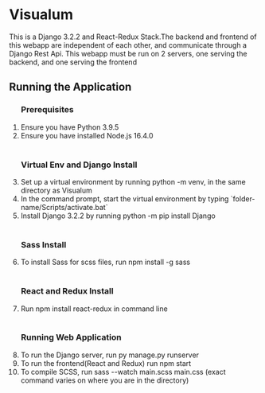 <h1> Visualum</h1>
<p>This is a Django 3.2.2 and React-Redux Stack.The backend and frontend of this webapp are independent of each other, and communicate through a Django Rest Api. This webapp must be run on 2 servers, one serving the backend, and one serving the frontend</p>
<h2>Running the Application</h2>
<ol>   
    <h3>Prerequisites</h3>
        <li>Ensure you have Python 3.9.5</li>
        <li>Ensure you have installed Node.js 16.4.0</li>
    <br>
    <h3>Virtual Env and Django Install</h3>
        <li>Set up a virtual environment by running python -m venv, in the same directory as Visualum</li>
        <li>In the command prompt, start the virtual environment by typing `folder-name/Scripts/activate.bat`</li>
        <li>Install Django 3.2.2 by running python -m pip install Django</li>
    <br>
    <h3> Sass Install </h3>
        <li>To install Sass for scss files, run npm install -g sass</li>
    <br>
    <h3> React and Redux Install </h3>
        <li>Run npm install react-redux in command line</li>
    <br>
    <h3> Running Web Application </h3>
        <li> To run the Django server, run py manage.py runserver</li>
        <li> To run the frontend(React and Redux) run npm start</li>
        <li> To compile SCSS, run sass --watch main.scss main.css (exact command varies on where you are in the directory)</li>
</ol>
